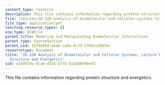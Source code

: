 ```yaml
---
content_type: resource
description: This file contains information regarding protein structure and energetics.
file: /courses/20-320-analysis-of-biomolecular-and-cellular-systems-fall-2012/e240879a8ca8d32557755a2b66f0be43_MIT20_320F12_Tpc_1_Pro_St.pdf
file_type: application/pdf
learning_resource_types: []
ocw_type: OCWFile
parent_title: Modeling and Manipulating Biomolecular Interactions
parent_type: CourseSection
parent_uid: 52f93d5d-eeab-ca0a-0c75-5793cc45656c
resourcetype: Document
title: '20.320 Analysis of Biomolecular and Cellular Systems, Lecture Notes: 1 Protein
  Structure and Energetics'
uid: e240879a-8ca8-d325-5775-5a2b66f0be43
---
```

This file contains information regarding protein structure and energetics.